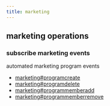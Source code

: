 ```yaml
---
title: marketing
---
```

## marketing operations

### subscribe marketing events

automated marketing program events

* [marketing#programcreate](message/marketing.programcreate)
* [marketing#programdelete](message/marketing.programdelete)
* [marketing#programmemberadd](message/marketing.programmemberadd)
* [marketing#programmemberremove](message/marketing.programmemberremove)

